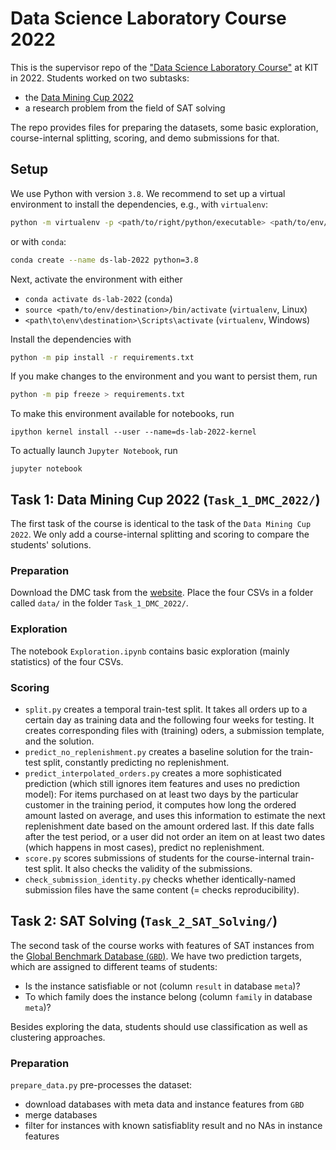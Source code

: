 # Data Science Laboratory Course 2022

This is the supervisor repo of the ["Data Science Laboratory Course"](https://dbis.ipd.kit.edu/english/3128.php) at KIT in 2022.
Students worked on two subtasks:

- the [Data Mining Cup 2022](https://www.data-mining-cup.com/dmc-2022/)
- a research problem from the field of SAT solving

The repo provides files for preparing the datasets, some basic exploration, course-internal splitting, scoring, and demo submissions for that.

## Setup

We use Python with version `3.8`.
We recommend to set up a virtual environment to install the dependencies, e.g., with `virtualenv`:

```bash
python -m virtualenv -p <path/to/right/python/executable> <path/to/env/destination>
```

or with `conda`:

```bash
conda create --name ds-lab-2022 python=3.8
```

Next, activate the environment with either

- `conda activate ds-lab-2022` (`conda`)
- `source <path/to/env/destination>/bin/activate` (`virtualenv`, Linux)
- `<path\to\env\destination>\Scripts\activate` (`virtualenv`, Windows)

Install the dependencies with

```bash
python -m pip install -r requirements.txt
```

If you make changes to the environment and you want to persist them, run

```bash
python -m pip freeze > requirements.txt
```

To make this environment available for notebooks, run

```
ipython kernel install --user --name=ds-lab-2022-kernel
```

To actually launch `Jupyter Notebook`, run

```
jupyter notebook
```

## Task 1: Data Mining Cup 2022 (`Task_1_DMC_2022/`)

The first task of the course is identical to the task of the `Data Mining Cup 2022`.
We only add a course-internal splitting and scoring to compare the students' solutions.

### Preparation

Download the DMC task from the [website](https://www.data-mining-cup.com/dmc-2022/).
Place the four CSVs in a folder called `data/` in the folder `Task_1_DMC_2022/`.

### Exploration

The notebook `Exploration.ipynb` contains basic exploration (mainly statistics) of the four CSVs.

### Scoring

- `split.py` creates a temporal train-test split.
  It takes all orders up to a certain day as training data and the following four weeks for testing.
  It creates corresponding files with (training) oders, a submission template, and the solution.
- `predict_no_replenishment.py` creates a baseline solution for the train-test split,
  constantly predicting no replenishment.
- `predict_interpolated_orders.py` creates a more sophisticated prediction
  (which still ignores item features and uses no prediction model):
  For items purchased on at least two days by the particular customer in the training period,
  it computes how long the ordered amount lasted on average, and uses this information to estimate
  the next replenishment date based on the amount ordered last.
  If this date falls after the test period, or a user did not order an item on at least two dates
  (which happens in most cases), predict no replenishment.
- `score.py` scores submissions of students for the course-internal train-test split.
  It also checks the validity of the submissions.
- `check_submission_identity.py` checks whether identically-named submission files have the same
  content (= checks reproducibility).

## Task 2: SAT Solving (`Task_2_SAT_Solving/`)

The second task of the course works with features of SAT instances
from the [Global Benchmark Database (`GBD`)](https://gbd.iti.kit.edu/).
We have two prediction targets, which are assigned to different teams of students:

- Is the instance satisfiable or not (column `result` in database `meta`)?
- To which family does the instance belong (column `family` in database `meta`)?

Besides exploring the data, students should use classification as well as clustering approaches.

### Preparation

`prepare_data.py` pre-processes the dataset:

- download databases with meta data and instance features from `GBD`
- merge databases
- filter for instances with known satisfiablity result and no NAs in instance features
